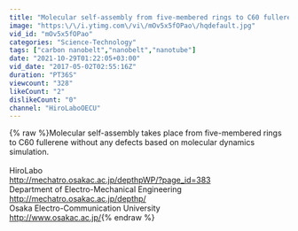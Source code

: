 ```yaml
---
title: "Molecular self-assembly from five-membered rings to C60 fullerene"
image: "https:\/\/i.ytimg.com\/vi\/mOv5x5fOPao\/hqdefault.jpg"
vid_id: "mOv5x5fOPao"
categories: "Science-Technology"
tags: ["carbon nanobelt","nanobelt","nanotube"]
date: "2021-10-29T01:22:05+03:00"
vid_date: "2017-05-02T02:55:16Z"
duration: "PT36S"
viewcount: "328"
likeCount: "2"
dislikeCount: "0"
channel: "HiroLaboOECU"
---
```

{% raw %}Molecular self-assembly takes place from five-membered rings to C60 fullerene without any defects based on molecular dynamics simulation.<br /><br />HiroLabo<br /><a rel="nofollow" target="blank" href="http://mechatro.osakac.ac.jp/depthpWP/?page_id=383">http://mechatro.osakac.ac.jp/depthpWP/?page_id=383</a><br />Department of Electro-Mechanical Engineering<br /><a rel="nofollow" target="blank" href="http://mechatro.osakac.ac.jp/depthp/">http://mechatro.osakac.ac.jp/depthp/</a><br />Osaka Electro-Communication University<br /><a rel="nofollow" target="blank" href="http://www.osakac.ac.jp/">http://www.osakac.ac.jp/</a>{% endraw %}
